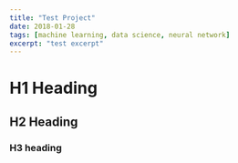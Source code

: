 ```yaml
---
title: "Test Project"
date: 2018-01-28
tags: [machine learning, data science, neural network]
excerpt: "test excerpt"
---
```

# H1 Heading

## H2 Heading

### H3 heading
